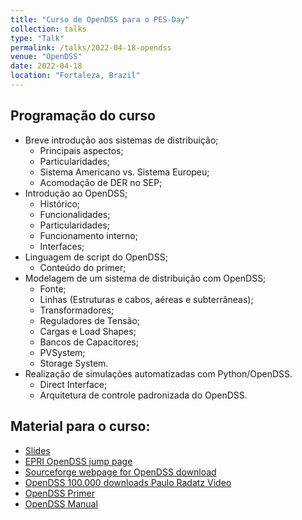 ```yaml
---
title: "Curso de OpenDSS para o PES-Day"
collection: talks
type: "Talk"
permalink: /talks/2022-04-18-opendss
venue: "OpenDSS"
date: 2022-04-18
location: "Fortaleza, Brazil"
---
```


## Programação do curso
- Breve introdução aos sistemas de distribuição;
    - Principais aspectos;
    - Particularidades;
    - Sistema Americano vs. Sistema Europeu;
    - Acomodação de DER no SEP;
- Introdução ao OpenDSS;
    - Histórico;
    - Funcionalidades;
    - Particularidades;
    - Funcionamento interno;
    - Interfaces;
- Linguagem de script do OpenDSS;
    - Conteúdo do primer; 
- Modelagem de um sistema de distribuição com OpenDSS;
    - Fonte;
    - Linhas (Estruturas e cabos, aéreas e subterrâneas);
    - Transformadores;
    - Reguladores de Tensão;
    - Cargas e Load Shapes;
    - Bancos de Capacitores;
    - PVSystem;
    - Storage System.
- Realização de simulações automatizadas com Python/OpenDSS.
    - Direct Interface;
    - Arquitetura de controle padronizada do OpenDSS.

## Material para o curso:

- [Slides](https://drive.google.com/file/d/1MBSLvcnw7CMDVTCRYFIXKmpCLNeXBdoH/view?usp=sharing)
- [EPRI OpenDSS jump page](https://www.epri.com/pages/sa/opendss?lang=en-US)
- [Sourceforge webpage for OpenDSS download](https://sourceforge.net/projects/electricdss/)
- [OpenDSS 100.000 downloads Paulo Radatz Video](https://youtu.be/R3b2YFWPXrk)
- [OpenDSS Primer](https://sourceforge.net/p/electricdss/code/HEAD/tree/trunk/Distrib/Doc/OpenDSSPrimer.pdf?format=raw)
- [OpenDSS Manual](https://sourceforge.net/p/electricdss/code/HEAD/tree/trunk/Distrib/Doc/OpenDSSManual.pdf?format=raw)

<!-- - [Controlando o OpenDSS com Python]() -->
<!-- - [Folha de Exercícios](https://drive.google.com/file/d/1DVhbm9VdIYUsBIbN7LFg_u8MtXd_70yj/view?usp=sharing) -->
<!-- - [Pasta com os Códigos OpenDSS da Folha de Exercícios](https://drive.google.com/drive/folders/1TuEcRJDoN9Ty_LreE2Q04LRAY5EYtWo9?usp=sharing) -->
